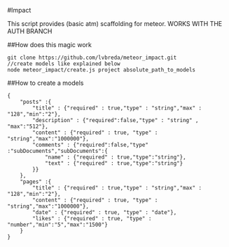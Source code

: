 #Impact

This script provides (basic atm) scaffolding for meteor. 
WORKS WITH THE AUTH BRANCH

##How does this magic work

    git clone https://github.com/lvbreda/meteor_impact.git 
    //create models like explained below
    node meteor_impact/create.js project absolute_path_to_models

##How to create a models

    {
        "posts" :{
            "title" : {"required" : true,"type" : "string","max" : "128","min":"2"},
            "description" : {"required":false,"type" : "string" , "max":"512"},
            "content" : {"required" : true, "type" : "string","max":"1000000"},
            "comments" : {"required":false,"type" :"subDocuments","subDocuments":{
                "name" : {"required" : true,"type":"string"},
                "text" : {"required" : true,"type":"string"}
            }}
        },
        "pages" :{
            "title" : {"required" : true,"type" : "string","max" : "128","min":"2"},
            "content" : {"required" : true, "type" : "string","max":"1000000"},
            "date" : {"required" : true, "type" : "date"},
            "likes" : {"required" : true, "type" : "number","min":"5","max":"1500"}
        }
    }
